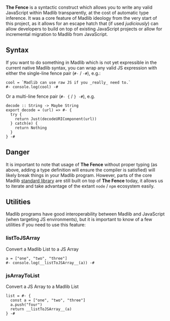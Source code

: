 **The Fence** is a syntactic construct which allows you to write any valid JavaScript within Madlib transparently, at the cost of automatic type inference. It was a core feature of Madlib ideology from the very start of this project, as it allows for an escape hatch that (if used *judiciously*) can allow developers to build on top of existing JavaScript projects or allow for incremental migration to Madlib from JavaScript.

## Syntax

If you want to do something in Madlib which is not yet expressible in the current native Madlib syntax, you can wrap any valid JS expression with either the single-line fence pair (`#-` / `-#`), e.g.:
```madlib
cool = `Madlib can use raw JS if you _really_ need to.`
#- console.log(cool) -#
```

Or a multi-line fence pair (`#- {` / `} -#`), e.g.

```madlib
decode :: String -> Maybe String
export decode = (url) => #- {
  try {
    return Just(decodeURIComponent(url))
  } catch(e) {
    return Nothing
  }
} -#
```

## Danger

It is important to note that usage of **The Fence** without proper typing (as above, adding a type definition will ensure the compiler is satisfied) will likely break things in your Madlib program. However, parts of the core Madlib [standard library](/docs/stdlib) are still built on top of **The Fence** today, it allows us to iterate and take advantage of the extant `node` / `npm` ecosystem easily.

## Utilities

Madlib programs have good interoperability between Madlib and JavaScript (when targeting JS environments), but it is important to know of a few utilities if you need to use this feature:

### __listToJSArray__

Convert a Madlib List to a JS Array

```madlib
a = ["one", "two", "three"]
#- console.log(__listToJSArray__(a)) -#
```

### __jsArrayToList__

Convert a JS Array to a Madlib List

```madlib
list = #- {
  const a = ["one", "two", "three"]
  a.push("four")
  return __listToJSArray__(a)
} -#
```
